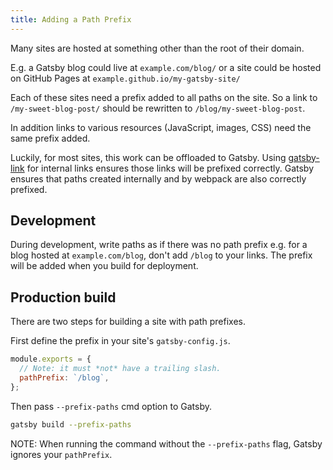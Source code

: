 ```yaml
---
title: Adding a Path Prefix
---
```

Many sites are hosted at something other than the root of their domain.

E.g. a Gatsby blog could live at `example.com/blog/` or a site could be hosted on GitHub Pages at `example.github.io/my-gatsby-site/`

Each of these sites need a prefix added to all paths on the site. So a link to `/my-sweet-blog-post/` should be rewritten to `/blog/my-sweet-blog-post`.

In addition links to various resources (JavaScript, images, CSS) need the same prefix added.

Luckily, for most sites, this work can be offloaded to Gatsby. Using [gatsby-link](/packages/gatsby-link/) for internal links ensures those links will be prefixed correctly. Gatsby ensures that paths created internally and by webpack are also correctly prefixed.

## Development

During development, write paths as if there was no path prefix e.g. for a blog hosted at `example.com/blog`, don't add `/blog` to your links. The prefix will be added when you build for deployment.

## Production build

There are two steps for building a site with path prefixes.

First define the prefix in your site's `gatsby-config.js`.

```javascript
module.exports = {
  // Note: it must *not* have a trailing slash.
  pathPrefix: `/blog`,
};
```

Then pass `--prefix-paths` cmd option to Gatsby.

```sh
gatsby build --prefix-paths
```

NOTE: When running the command without the `--prefix-paths` flag, Gatsby ignores your `pathPrefix`.